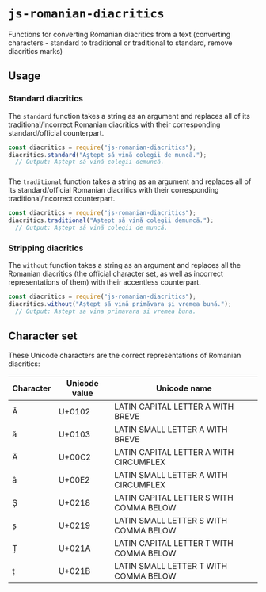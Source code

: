 # `js-romanian-diacritics`

Functions for converting Romanian diacritics from a text (converting characters - standard to traditional or traditional to standard, remove diacritics marks)

## Usage

### Standard diacritics
The `standard` function takes a string as an argument and replaces all of its traditional/incorrect Romanian diacritics with their corresponding standard/official counterpart.

```javascript
const diacritics = require("js-romanian-diacritics");
diacritics.standard("Aştept să vinã colegii de muncã.");
  // Output: Aștept să vină colegii demuncă.
```
###
The `traditional` function takes a string as an argument and replaces all of its standard/official Romanian diacritics with their corresponding traditional/incorrect counterpart.

```javascript
const diacritics = require("js-romanian-diacritics");
diacritics.traditional("Aștept să vină colegii demuncă.");
  // Output: Aştept să vinã colegii de muncã.
```


### Stripping diacritics
The `without` function takes a string as an argument and replaces all the Romanian diacritics (the official character set, as well as incorrect representations of them) with their accentless counterpart.

```javascript
const diacritics = require("js-romanian-diacritics");
diacritics.without("Aştept să vină primăvara şi vremea bună.");
  // Output: Astept sa vina primavara si vremea buna.
```

## Character set
These Unicode characters are the correct representations of Romanian diacritics:

| Character | Unicode value | Unicode name                            |
| --------- | ------------- | --------------------------------------- |
| Ă         | U+0102        | LATIN CAPITAL LETTER A WITH BREVE       |
| ă         | U+0103        | LATIN SMALL LETTER A WITH BREVE         |
| Â         | U+00C2        | LATIN CAPITAL LETTER A WITH CIRCUMFLEX  |
| â         | U+00E2        | LATIN SMALL LETTER A WITH CIRCUMFLEX    |
| Ș         | U+0218        | LATIN CAPITAL LETTER S WITH COMMA BELOW |
| ș         | U+0219        | LATIN SMALL LETTER S WITH COMMA BELOW   |
| Ț         | U+021A        | LATIN CAPITAL LETTER T WITH COMMA BELOW |
| ț         | U+021B        | LATIN SMALL LETTER T WITH COMMA BELOW   |